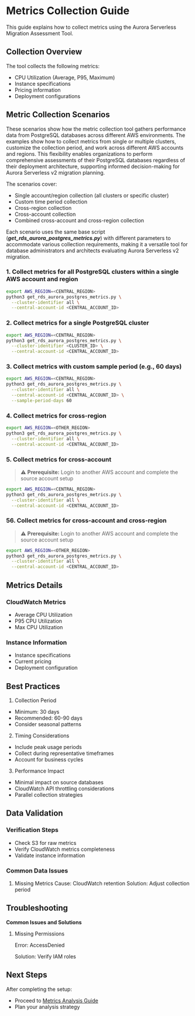# Metrics Collection Guide

This guide explains how to collect metrics using the Aurora Serverless Migration Assessment Tool.

## Collection Overview

The tool collects the following metrics:
- CPU Utilization (Average, P95, Maximum)
- Instance specifications
- Pricing information
- Deployment configurations

## Metric Collection Scenarios

These scenarios show how the metric collection tool gathers performance data from PostgreSQL databases across different AWS environments. The examples show how to collect metrics from single or multiple clusters, customize the collection period, and work across different AWS accounts and regions. This flexibility enables organizations to perform comprehensive assessments of their PostgreSQL databases regardless of their deployment architecture, supporting informed decision-making for Aurora Serverless v2 migration planning.

The scenarios cover:

- Single account/region collection (all clusters or specific cluster)
- Custom time period collection
- Cross-region collection
- Cross-account collection
- Combined cross-account and cross-region collection

Each scenario uses the same base script (_**get_rds_aurora_postgres_metrics.py**_) with different parameters to accommodate various collection requirements, making it a versatile tool for database administrators and architects evaluating Aurora Serverless v2 migration.

### 1. Collect metrics for all PostgreSQL clusters within a single AWS account and region

```bash
export AWS_REGION=<CENTRAL_REGION>
python3 get_rds_aurora_postgres_metrics.py \
  --cluster-identifier all \
  --central-account-id <CENTRAL_ACCOUNT_ID>
```

### 2. Collect metrics for a single PostgreSQL cluster

```bash
export AWS_REGION=<CENTRAL_REGION>
python3 get_rds_aurora_postgres_metrics.py \
  --cluster-identifier <CLUSTER_ID> \
  --central-account-id <CENTRAL_ACCOUNT_ID>
```

### 3. Collect metrics with custom sample period (e.g., 60 days)

```bash
export AWS_REGION=<CENTRAL_REGION>
python3 get_rds_aurora_postgres_metrics.py \
  --cluster-identifier all \
  --central-account-id <CENTRAL_ACCOUNT_ID> \
  --sample-period-days 60
```

### 4. Collect metrics for cross-region

```bash
export AWS_REGION=<OTHER_REGION>
python3 get_rds_aurora_postgres_metrics.py \
  --cluster-identifier all \
  --central-account-id <CENTRAL_ACCOUNT_ID>
```

### 5. Collect metrics for cross-account
> ⚠️ **Prerequisite:** Login to another AWS account and complete the source account setup

```bash
export AWS_REGION=<CENTRAL_REGION>
python3 get_rds_aurora_postgres_metrics.py \
  --cluster-identifier all \
  --central-account-id <CENTRAL_ACCOUNT_ID>
```

### 56. Collect metrics for cross-account and cross-region
> ⚠️ **Prerequisite:** Login to another AWS account and complete the source account setup

```bash
export AWS_REGION=<OTHER_REGION>
python3 get_rds_aurora_postgres_metrics.py \
  --cluster-identifier all \
  --central-account-id <CENTRAL_ACCOUNT_ID>
```

## Metrics Details

### CloudWatch Metrics
- Average CPU Utilization
- P95 CPU Utilization
- Max CPU Utilization

### Instance Information
- Instance specifications
- Current pricing
- Deployment configuration

## Best Practices

1. Collection Period
- Minimum: 30 days
- Recommended: 60-90 days
- Consider seasonal patterns

2. Timing Considerations
- Include peak usage periods
- Collect during representative timeframes
- Account for business cycles

3. Performance Impact
- Minimal impact on source databases
- CloudWatch API throttling considerations
- Parallel collection strategies

## Data Validation
### Verification Steps
- Check S3 for raw metrics
- Verify CloudWatch metrics completeness
- Validate instance information

### Common Data Issues

1. Missing Metrics
Cause: CloudWatch retention
Solution: Adjust collection period

## Troubleshooting

**Common Issues and Solutions**

1. Missing Permissions

   Error: AccessDenied

   Solution: Verify IAM roles

## Next Steps

After completing the setup:

- Proceed to [Metrics Analysis Guide](metrics-analysis-guide.md)
- Plan your analysis strategy